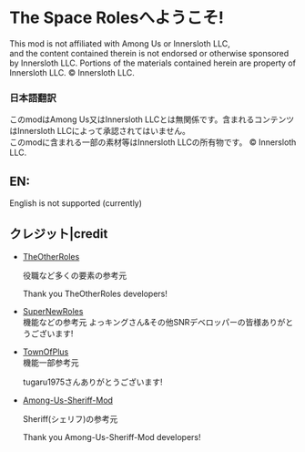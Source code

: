 # The Space Rolesへようこそ!
This mod is not affiliated with Among Us or Innersloth LLC,  
and the content contained therein is not endorsed or otherwise sponsored by Innersloth LLC. Portions of the materials contained herein are property of Innersloth LLC. © Innersloth LLC.
### 日本語翻訳
このmodはAmong Us又はInnersloth LLCとは無関係です。含まれるコンテンツはInnersloth LLCによって承認されてはいません。  
このmodに含まれる一部の素材等はInnersloth LLCの所有物です。 © Innersloth LLC.  
## EN:
English is not supported (currently)  
## クレジット|credit
- [TheOtherRoles]([https://github.com/TheOtherRolesAU/TheOtherRoles])<br>
  
  役職など多くの要素の参考元
  
  Thank you TheOtherRoles developers!
- [SuperNewRoles]([https://github.com/SuperNewRoles/SuperNewRoles])<br>
  機能などの参考元
  よっキングさん&その他SNRデベロッパーの皆様ありがとうございます!
- [TownOfPlus]([https://github.com/tugaru1975/TownOfPlus])<br>
  機能一部参考元
  
  tugaru1975さんありがとうございます!
- [Among-Us-Sheriff-Mod]([https://github.com/Woodi-dev/Among-Us-Sheriff-Mod])<br>
  
  Sheriff(シェリフ)の参考元
  
  Thank you Among-Us-Sheriff-Mod developers!  
